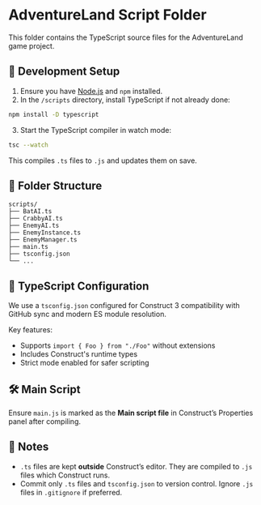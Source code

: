 # AdventureLand Script Folder

This folder contains the TypeScript source files for the AdventureLand game project.

## 🧪 Development Setup

1. Ensure you have [Node.js](https://nodejs.org/) and `npm` installed.
2. In the `/scripts` directory, install TypeScript if not already done:

```bash
npm install -D typescript
```

3. Start the TypeScript compiler in watch mode:

```bash
tsc --watch
```

This compiles `.ts` files to `.js` and updates them on save.

## 📁 Folder Structure

```
scripts/
├── BatAI.ts
├── CrabbyAI.ts
├── EnemyAI.ts
├── EnemyInstance.ts
├── EnemyManager.ts
├── main.ts
├── tsconfig.json
└── ...
```

## 🧠 TypeScript Configuration

We use a `tsconfig.json` configured for Construct 3 compatibility with GitHub sync and modern ES module resolution.

Key features:
- Supports `import { Foo } from "./Foo"` without extensions
- Includes Construct's runtime types
- Strict mode enabled for safer scripting

## 🛠 Main Script

Ensure `main.js` is marked as the **Main script file** in Construct’s Properties panel after compiling.

## 📝 Notes

- `.ts` files are kept **outside** Construct’s editor. They are compiled to `.js` files which Construct runs.
- Commit only `.ts` files and `tsconfig.json` to version control. Ignore `.js` files in `.gitignore` if preferred.